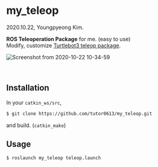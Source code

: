 # my_teleop

2020.10.22,  Youngpyeong Kim.

**ROS Teleoperation Package** for me. (easy to use)  
Modify, customize [Turtlebot3 teleop package](https://github.com/ROBOTIS-GIT/turtlebot3).  

![Screenshot from 2020-10-22 10-34-59](https://user-images.githubusercontent.com/56711509/96807971-d1859b00-1452-11eb-877d-fce46ec93739.png)

<br>

## Installation

In your `catkin_ws/src`,  

```bash
$ git clone https://github.com/tutor0613/my_teleop.git
```

and build. (`catkin_make`)

## Usage

```bash
$ roslaunch my_teleop teleop.launch
```

